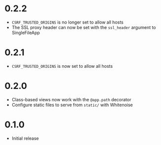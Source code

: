 # 0.2.2

* `CSRF_TRUSTED_ORIGINS` is no longer set to allow all hosts
*  The SSL proxy header can now be set with the `ssl_header` argument to SingleFileApp


# 0.2.1

* `CSRF_TRUSTED_ORIGINS` is now set to allow all hosts


# 0.2.0

* Class-based views now work with the `@app.path` decorator
* Configure static files to serve from `static/` with Whitenoise


# 0.1.0

* Initial release
